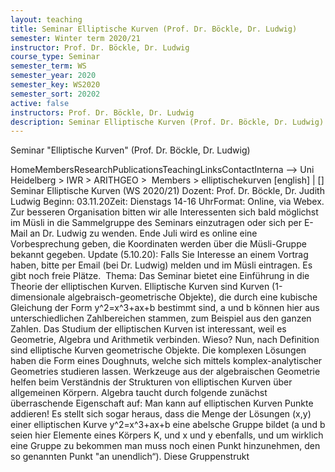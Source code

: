 ```yaml
---
layout: teaching
title: Seminar Elliptische Kurven (Prof. Dr. Böckle, Dr. Ludwig)
semester: Winter term 2020/21
instructor: Prof. Dr. Böckle, Dr. Ludwig
course_type: Seminar
semester_term: WS
semester_year: 2020
semester_key: WS2020
semester_sort: 20202
active: false
instructors: Prof. Dr. Böckle, Dr. Ludwig
description: Seminar Elliptische Kurven (Prof. Dr. Böckle, Dr. Ludwig)
---
```


Seminar "Elliptische Kurven" (Prof. Dr. Böckle, Dr. Ludwig)

HomeMembersResearchPublicationsTeachingLinksContactInterna --> Uni Heidelberg > IWR > ARITHGEO > &nbsp;Members >&nbsp;elliptischekurven [english]&nbsp;|&nbsp;[] Seminar Elliptische Kurven (WS 2020/21) Dozent: Prof. Dr. Böckle, Dr. Judith Ludwig&nbsp;Beginn: 03.11.20Zeit: Dienstags 14-16 UhrFormat: Online, via Webex. Zur besseren Organisation bitten wir alle Interessenten sich bald möglichst im Müsli in die Sammelgruppe des Seminars einzutragen oder sich per E-Mail an Dr. Ludwig zu wenden. Ende Juli wird es online eine Vorbesprechung geben, die Koordinaten werden über die Müsli-Gruppe bekannt gegeben. Update (5.10.20): Falls Sie Interesse an einem Vortrag haben, bitte per Email (bei Dr. Ludwig) melden und im Müsli eintragen. Es gibt noch freie Plätze.&nbsp; Thema: Das Seminar bietet eine Einführung in die Theorie der elliptischen Kurven.&nbsp;Elliptische Kurven sind Kurven (1-dimensionale algebraisch-geometrische Objekte), die durch eine kubische Gleichung der Form y^2=x^3+ax+b bestimmt sind, a und b können hier aus unterschiedlichen Zahlbereichen stammen, zum Beispiel aus den ganzen Zahlen. Das Studium der elliptischen Kurven ist interessant, weil es Geometrie, Algebra und Arithmetik verbinden. Wieso? Nun, nach Definition sind elliptische Kurven geometrische Objekte. Die komplexen Lösungen haben die Form eines Doughnuts, welche sich mittels komplex-analytischer Geometries studieren lassen. Werkzeuge aus der algebraischen Geometrie helfen beim Verständnis der Strukturen von elliptischen Kurven über allgemeinen Körpern. Algebra taucht durch folgende zunächst überraschende Eigenschaft auf: Man kann auf elliptischen Kurven Punkte addieren! Es stellt sich sogar heraus, dass die Menge der Lösungen (x,y) einer elliptischen Kurve y^2=x^3+ax+b eine abelsche Gruppe bildet (a und b seien hier Elemente eines Körpers K, und x und y ebenfalls, und um wirklich eine Gruppe zu bekommen man muss noch einen Punkt hinzunehmen, den so genannten Punkt "an unendlich“). Diese Gruppenstrukt

